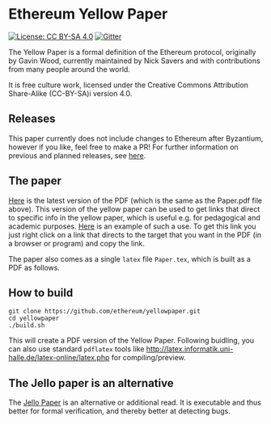 # Ethereum Yellow Paper

[![License: CC BY-SA 4.0](https://img.shields.io/badge/License-CC%20BY--SA%204.0-lightgrey.svg)](https://creativecommons.org/licenses/by-sa/4.0/)
[![Gitter](https://badges.gitter.im/ethereum/yellowpaper.svg)](https://gitter.im/ethereum/yellowpaper?utm_source=badge&utm_medium=badge&utm_campaign=pr-badge&utm_content=badge)

The Yellow Paper is a formal definition of the Ethereum protocol, originally by Gavin Wood, currently maintained by Nick Savers and with contributions from many people around the world.

It is free culture work, licensed under the Creative Commons Attribution Share-Alike (CC-BY-SA)i version 4.0.

## Releases
This paper currently does not include changes to Ethereum after Byzantium, however if you like, feel free to make a PR! For further information on previous and planned releases, see [here](https://github.com/ethereum/wiki/wiki/Releases).

## The paper

[Here](https://github.com/ethereum/yellowpaper/blob/master/Paper.pdf) is the latest version of the PDF (which is the same as the Paper.pdf file above). This version of the yellow paper can be used to get links that direct to specific info in the yellow paper, which is useful e.g. for pedagogical and academic purposes. [Here](
https://github.com/ethereum/yellowpaper/files/1596574/Paper.pdf#blockhash) is an example of such a use. To get this link you just right click on a link that directs to the target that you want in the PDF (in a browser or program) and copy the link.

The paper also comes as a single ``latex`` file ``Paper.tex``, which is built as a PDF as follows.

How to build
---
```
git clone https://github.com/ethereum/yellowpaper.git
cd yellowpaper
./build.sh
```
This will create a PDF version of the Yellow Paper. Following buidling, you can also use standard `pdflatex` tools like http://latex.informatik.uni-halle.de/latex-online/latex.php for compiling/preview. 

## The Jello paper is an alternative

The [Jello Paper](https://thehydra.io/evm/) is an alternative or additional read. It is executable and thus better for formal verification, and thereby better at detecting bugs.
